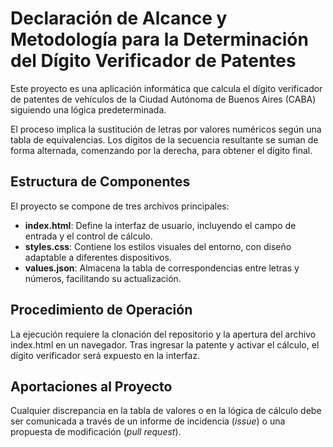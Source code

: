 # **Declaración de Alcance y Metodología para la Determinación del Dígito Verificador de Patentes**

Este proyecto es una aplicación informática que calcula el dígito verificador de patentes de vehículos de la Ciudad Autónoma de Buenos Aires (CABA) siguiendo una lógica predeterminada.

El proceso implica la sustitución de letras por valores numéricos según una tabla de equivalencias. Los dígitos de la secuencia resultante se suman de forma alternada, comenzando por la derecha, para obtener el dígito final.

## **Estructura de Componentes**

El proyecto se compone de tres archivos principales:

* **index.html**: Define la interfaz de usuario, incluyendo el campo de entrada y el control de cálculo.  
* **styles.css**: Contiene los estilos visuales del entorno, con diseño adaptable a diferentes dispositivos.  
* **values.json**: Almacena la tabla de correspondencias entre letras y números, facilitando su actualización.

## **Procedimiento de Operación**

La ejecución requiere la clonación del repositorio y la apertura del archivo index.html en un navegador. Tras ingresar la patente y activar el cálculo, el dígito verificador será expuesto en la interfaz.

## **Aportaciones al Proyecto**

Cualquier discrepancia en la tabla de valores o en la lógica de cálculo debe ser comunicada a través de un informe de incidencia (*issue*) o una propuesta de modificación (*pull request*).